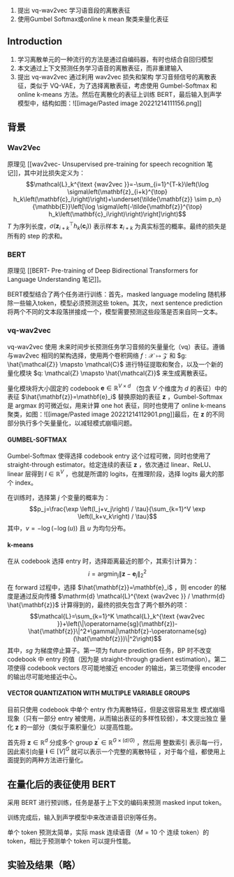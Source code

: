 
1. 提出 vq-wav2vec 学习语音段的离散表征
2. 使用Gumbel Softmax或online k mean 聚类来量化表征

## Introduction

1. 学习离散单元的一种流行的方法是通过自编码器，有时也结合自回归模型
2. 本文通过上下文预测任务学习语音的离散表征，而非重建输入
3. 提出 vq-wav2vec 通过利用 wav2vec 损失和架构 学习音频信号的离散表征，类似于 VQ-VAE，为了选择离散表征，考虑使用 Gumbel-Softmax 和 online k-means 方法。然后在离散化的表征上训练 BERT，最后输入到声学模型中，结构如图：![[image/Pasted image 20221214111156.png]]
## 背景

### Wav2Vec

原理见 [[wav2vec- Unsupervised pre-training for speech recognition 笔记]]，其中对比损失定义为：$$\mathcal{L}_k^{\text {wav2vec }}=-\sum_{i=1}^{T-k}\left(\log \sigma\left(\mathbf{z}_{i+k}^{\top} h_k\left(\mathbf{c}_i\right)\right)+\underset{\tilde{\mathbf{z}} \sim p_n}{\mathbb{E}}\left[\log \sigma\left(-\tilde{\mathbf{z}}^{\top} h_k\left(\mathbf{c}_i\right)\right)\right]\right)$$
$T$ 为序列长度，$\sigma\left(\mathbf{z}_{i+k}^{\top} h_k\left(\mathbf{c}_i\right)\right)$ 表示样本 $\mathbf{z}_{i+k}$ 为真实标签的概率。最终的损失是所有的 step 的求和。

### BERT

原理见 [[BERT- Pre-training of Deep Bidirectional Transformers for Language Understanding 笔记]]。

BERT模型结合了两个任务进行训练：首先，masked language modeling 随机移除一些输入token，模型必须预测这些 token。其次，next sentence prediction 将两个不同的文本段落拼接成一个，模型需要预测这些段落是否来自同一文本。

### vq-wav2vec

vq-wav2vec 使用 未来时间步长预测任务学习音频的矢量量化（vq）表征。遵循与wav2vec 相同的架构选择，使用两个卷积网络 $f: \mathcal{X} \mapsto \mathcal{Z}$ 和 $g: \hat{\mathcal{Z}} \mapsto \mathcal{C}$ 进行特征提取和聚合，以及一个新的量化模块 $q: \mathcal{Z} \mapsto \hat{\mathcal{Z}}$ 来生成离散表征。

量化模块将大小固定的 codebook $\mathbf{e} \in \mathbb{R}^{V \times d}$ （包含 $V$ 个维度为 $d$ 的表征）中的表征 $\hat{\mathbf{z}}=\mathbf{e}_i$ 替换原始的表征 $\mathbf{z}$ ，Gumbel-Softmax 是 argmax 的可微近似，用来计算 one hot 表征，同时也使用了 online k-means 聚类，如图：![[image/Pasted image 20221214112901.png]]最后，在 $\mathbf{z}$ 的不同部分执行多个矢量量化，以减轻模式崩塌问题。

#### GUMBEL-SOFTMAX

Gumbel-Softmax 使得选择 codebook entry 这个过程可微，同时也使用了 straight-through estimator。给定连续的表征 $\mathbf{z}$ ，依次通过 linear、ReLU、linear 层得到 $l \in \mathbb{R}^V$ ，也就是所谓的 logits，在推理阶段，选择 logits 最大的那个 index。

在训练时，选择第 $j$ 个变量的概率为：$$p_j=\frac{\exp \left(l_j+v_j\right) / \tau}{\sum_{k=1}^V \exp \left(l_k+v_k\right) / \tau}$$
其中，$v=-\log (-\log (u))$ 且 $u$ 为均匀分布。

#### k-means

在从 codebook 选择 entry 时，选择距离最近的那个，其索引计算为：$$i=\operatorname{argmin}_j\left\|\mathbf{z}-\mathbf{e}_j\right\|_2^2$$
在 forward 过程中，选择 $\hat{\mathbf{z}}=\mathbf{e}_i$ ，则 encoder 的梯度是通过反向传播 $\mathrm{d} \mathcal{L}^{\text {wav2vec }} / \mathrm{d} \hat{\mathbf{z}}$ 计算得到的，最终的损失包含了两个额外的项：$$\mathcal{L}=\sum_{k=1}^K \mathcal{L}_k^{\text {wav2vec }}+\left(\|\operatorname{sg}(\mathbf{z})-\hat{\mathbf{z}}\|^2+\gamma\|\mathbf{z}-\operatorname{sg}(\hat{\mathbf{z}})\|^2\right)$$
其中，$sg$ 为梯度停止算子。第一项为 future prediction 任务，BP 时不改变 codebook 中 entry 的值（因为是 straight-through gradient estimation）。第二项使得 codebook vectors 尽可能地接近 encoder 的输出，第三项使得 encoder 的输出尽可能地接近中心。

#### VECTOR QUANTIZATION WITH MULTIPLE VARIABLE GROUPS

目前只使用 codebook 中单个 entry 作为离散特征，但是这很容易发生 模式崩塌 现象（只有一部分 entry 被使用，从而输出表征的多样性较弱），本文提出独立 量化 $\mathbf{z}$ 的一部分（类似于乘积量化）以提高性能。

首先将 $\mathbf{z} \in \mathbb{R}^d$ 分成多个 group $\mathbf{z}^{\prime} \in \mathbb{R}^{G \times(d / G)}$ ，然后用 整数索引 表示每一行，因此索引向量 $\mathbf{i} \in[V]^G$ 就可以表示一个完整的离散特征 ，对于每个组，都使用上面提到的两种方法进行量化。

## 在量化后的表征使用 BERT 

采用 BERT 进行预训练，任务是基于上下文的编码来预测 masked input token。

训练完成后，输入到声学模型中来改进语音识别等任务。

单个 token 预测太简单，实际 mask 连续语音（$M=10$ 个 连续 token）的 token，相比于预测单个 token 可以提升性能。

## 实验及结果（略）